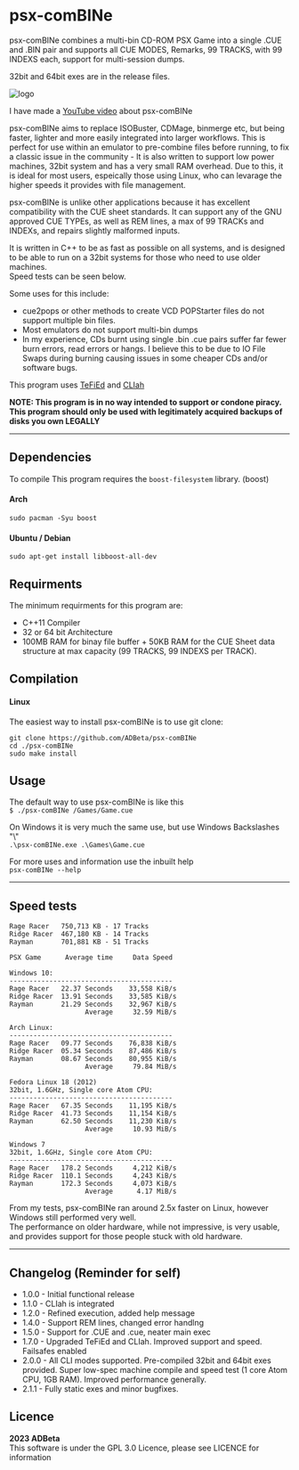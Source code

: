 ﻿# psx-comBINe

psx-comBINe combines a multi-bin CD-ROM PSX Game into a single .CUE and .BIN pair
and supports all CUE MODES, Remarks, 99 TRACKS, with 99 INDEXS each, support for
multi-session dumps.

32bit and 64bit exes are in the release files.

![logo](https://github.com/ADBeta/psx-comBINe/blob/main/psx-comBINe.jpg)

I have made a [YouTube video](https://www.youtube.com/watch?v=gBMUwBJaiMM) about psx-comBINe

psx-comBINe aims to replace ISOBuster, CDMage, binmerge etc, but being faster,
lighter and more easily integrated into larger workflows. This is perfect 
for use within an emulator to pre-combine files before running, to fix a 
classic issue in the community - It is also written to support low power machines,
32bit system and has a very small RAM overhead. Due to this, it is ideal for
most users, espeically those using Linux, who can levarage the higher speeds it
provides with file management.

psx-comBINe is unlike other applications because it has excellent compatibility 
with the CUE sheet standards. It can support any of the GNU approved CUE TYPEs, 
as well as REM lines, a max of 99 TRACKs and INDEXs, and repairs slightly 
malformed inputs.

It is written in C++ to be as fast as possible on all systems, and is designed to
be able to run on a 32bit systems for those who need to use older machines.  
Speed tests can be seen below.

Some uses for this include:
* cue2pops or other methods to create VCD POPStarter files do not support multiple
bin files.
* Most emulators do not support multi-bin dumps
* In my experience, CDs burnt using single .bin .cue pairs suffer far fewer burn
errors, read errors or hangs. I believe this to be due to IO File Swaps during
burning causing issues in some cheaper CDs and/or software bugs.

This program uses [TeFiEd](https://github.com/ADBeta/TeFiEd) and [CLIah](https://github.com/ADBeta/CLIah)  

<b> NOTE: This program is in no way intended to support or condone piracy. This program
should only be used with legitimately acquired backups of disks you own LEGALLY </b>  

----
## Dependencies
To compile This program requires the `boost-filesystem` library. (boost)

#### Arch
`sudo pacman -Syu boost`  
#### Ubuntu / Debian
`sudo apt-get install libboost-all-dev`  

## Requirments
The minimum requirments for this program are:  
* C++11 Compiler
* 32 or 64 bit Architecture
* 100MB RAM for binay file buffer + 50KB RAM for the CUE Sheet data structure at 
max capacity (99 TRACKS, 99 INDEXS per TRACK).

## Compilation
#### Linux
The easiest way to install psx-comBINe is to use git clone:
```
git clone https://github.com/ADBeta/psx-comBINe
cd ./psx-comBINe
sudo make install
```

## Usage
The default way to use psx-comBINe is like this  
`$ ./psx-comBINe /Games/Game.cue`

On Windows it is very much the same use, but use Windows Backslashes "\\"  
`.\psx-comBINe.exe .\Games\Game.cue`

For more uses and information use the inbuilt help  
`psx-comBINe --help`

----
## Speed tests
```
Rage Racer   750,713 KB - 17 Tracks
Ridge Racer  467,180 KB - 14 Tracks
Rayman       701,881 KB - 51 Tracks

PSX Game      Average time     Data Speed

Windows 10:
-----------------------------------------
Rage Racer   22.37 Seconds    33,558 KiB/s
Ridge Racer  13.91 Seconds    33,585 KiB/s
Rayman       21.29 Seconds    32,967 KiB/s
                   Average     32.59 MiB/s

Arch Linux:
-----------------------------------------
Rage Racer   09.77 Seconds    76,838 KiB/s
Ridge Racer  05.34 Seconds    87,486 KiB/s
Rayman       08.67 Seconds    80,955 KiB/s
                   Average     79.84 MiB/s

Fedora Linux 18 (2012)
32bit, 1.6GHz, Single core Atom CPU:
-----------------------------------------
Rage Racer   67.35 Seconds    11,195 KiB/s
Ridge Racer  41.73 Seconds    11,154 KiB/s
Rayman       62.50 Seconds    11,230 KiB/s
                   Average     10.93 MiB/s

Windows 7
32bit, 1.6GHz, Single core Atom CPU:
-----------------------------------------
Rage Racer   178.2 Seconds     4,212 KiB/s
Ridge Racer  110.1 Seconds     4,243 KiB/s
Rayman       172.3 Seconds     4,073 KiB/s
                   Average      4.17 MiB/s
```
From my tests, psx-comBINe ran around 2.5x faster on Linux, however Windows still
performed very well.  
The performance on older hardware, while not impressive, is very usable, and provides
support for those people stuck with old hardware.

----
## Changelog (Reminder for self)
* 1.0.0 - Initial functional release
* 1.1.0 - CLIah is integrated
* 1.2.0 - Refined execution, added help message
* 1.4.0 - Support REM lines, changed error handlng
* 1.5.0 - Support for .CUE and .cue, neater main exec
* 1.7.0 - Upgraded TeFiEd and CLIah. Improved support and speed. Failsafes enabled
* 2.0.0 - All CLI modes supported. Pre-compiled 32bit and 64bit exes provided. 
Super low-spec machine compile and speed test (1 core 
Atom CPU, 1GB RAM). Improved performance generally.
* 2.1.1 - Fully static exes and minor bugfixes.

## Licence
<b> 2023 ADBeta </b>  
This software is under the GPL 3.0 Licence, please see LICENCE for information

